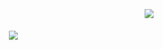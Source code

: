 <img align="right" src="https://visitor-badge.laobi.icu/badge?page_id=KirillSerg.gh-profile" />

<h1 align="center">
    <img src="https://readme-typing-svg.herokuapp.com/?font=Righteous&size=35&center=true&vCenter=true&width=500&height=70&duration=4000&lines=Hi+There!+👋;+I'm+Kyrylo+Serhiienko!;" />
</h1>

